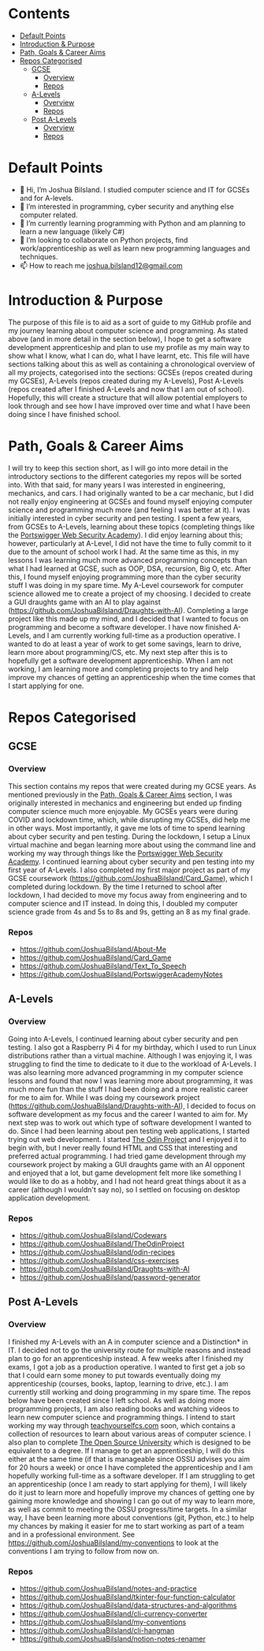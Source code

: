 # Contents <!-- omit from toc -->
- [Default Points](#default-points)
- [Introduction \& Purpose](#introduction--purpose)
- [Path, Goals \& Career Aims](#path-goals--career-aims)
- [Repos Categorised](#repos-categorised)
  - [GCSE](#gcse)
    - [Overview](#overview)
    - [Repos](#repos)
  - [A-Levels](#a-levels)
    - [Overview](#overview-1)
    - [Repos](#repos-1)
  - [Post A-Levels](#post-a-levels)
    - [Overview](#overview-2)
    - [Repos](#repos-2)


# Default Points
- 👋 Hi, I’m Joshua Bilsland. I studied computer science and IT for GCSEs and for A-levels.
- 👀 I’m interested in programming, cyber security and anything else computer related.
- 🌱 I’m currently learning programming with Python and am planning to learn a new language (likely C#)
- 💞️ I’m looking to collaborate on Python projects, find work/apprenticeship as well as learn new programming languages and techniques.
- 📫 How to reach me joshua.bilsland12@gmail.com

# Introduction & Purpose
The purpose of this file is to aid as a sort of guide to my GitHub profile and my journey learning about computer science and programming. As stated above (and in more detail in the section below), I hope to get a software development apprenticeship and plan to use my profile as my main way to show what I know, what I can do, what I have learnt, etc. This file will have sections talking about this as well as containing a chronological overview of all my projects, categorised into the sections: GCSEs (repos created during my GCSEs), A-Levels (repos created during my A-Levels), Post A-Levels (repos created after I finished A-Levels and now that I am out of school). Hopefully, this will create a structure that will allow potential employers to look through and see how I have improved over time and what I have been doing since I have finished school.

# Path, Goals & Career Aims
I will try to keep this section short, as I will go into more detail in the introductory sections to the different categories my repos will be sorted into. With that said, for many years I was interested in engineering, mechanics, and cars. I had originally wanted to be a car mechanic, but I did not really enjoy engineering at GCSEs and found myself enjoying computer science and programming much more (and feeling I was better at it). I was initially interested in cyber security and pen testing. I spent a few years, from GCSEs to A-Levels, learning about these topics (completing things like the [Portswigger Web Security Academy](https://portswigger.net/web-security)). I did enjoy learning about this; however, particularly at A-Level, I did not have the time to fully commit to it due to the amount of school work I had. At the same time as this, in my lessons I was learning much more advanced programming concepts than what I had learned at GCSE, such as OOP, DSA, recursion, Big O, etc. After this, I found myself enjoying programming more than the cyber security stuff I was doing in my spare time. My A-Level coursework for computer science allowed me to create a project of my choosing. I decided to create a GUI draughts game with an AI to play against (https://github.com/JoshuaBilsland/Draughts-with-AI). Completing a large project like this made up my mind, and I decided that I wanted to focus on programming and become a software developer. I have now finished A-Levels, and I am currently working full-time as a production operative. I wanted to do at least a year of work to get some savings, learn to drive, learn more about programming/CS, etc. My next step after this is to hopefully get a software development apprenticeship. When I am not working, I am learning more and completing projects to try and help improve my chances of getting an apprenticeship when the time comes that I start applying for one.

# Repos Categorised
## GCSE
### Overview
This section contains my repos that were created during my GCSE years. As mentioned previously in the [Path, Goals & Career Aims](#path-goals--career-aims) section, I was originally interested in mechanics and engineering but ended up finding computer science much more enjoyable. My GCSEs years were during COVID and lockdown time, which, while disrupting my GCSEs, did help me in other ways. Most importantly, it gave me lots of time to spend learning about cyber security and pen testing. During the lockdown, I setup a Linux virtual machine and began learning more about using the command line and working my way through things like the [Portswigger Web Security Academy](https://portswigger.net/web-security). I continued learning about cyber security and pen testing into my first year of A-Levels. I also completed my first major project as part of my GCSE coursework (https://github.com/JoshuaBilsland/Card_Game), which I completed during lockdown. By the time I returned to school after lockdown, I had decided to move my focus away from engineering and to computer science and IT instead. In doing this, I doubled my computer science grade from 4s and 5s to 8s and 9s, getting an 8 as my final grade.
### Repos
- https://github.com/JoshuaBilsland/About-Me
- https://github.com/JoshuaBilsland/Card_Game
- https://github.com/JoshuaBilsland/Text_To_Speech
- https://github.com/JoshuaBilsland/PortswiggerAcademyNotes

## A-Levels
### Overview
Going into A-Levels, I continued learning about cyber security and pen testing. I also got a Raspberry Pi 4 for my birthday, which I used to run Linux distributions rather than a virtual machine. Although I was enjoying it, I was struggling to find the time to dedicate to it due to the workload of A-Levels. I was also learning more advanced programming in my computer science lessons and found that now I was learning more about programming, it was much more fun than the stuff I had been doing and a more realistic career for me to aim for. While I was doing my coursework project (https://github.com/JoshuaBilsland/Draughts-with-AI), I decided to focus on software development as my focus and the career I wanted to aim for. My next step was to work out which type of software development I wanted to do. Since I had been learning about pen testing web applications, I started trying out web development. I started [The Odin Project](https://www.theodinproject.com/) and I enjoyed it to begin with, but I never really found HTML and CSS that interesting and preferred actual programming. I had tried game development through my coursework project by making a GUI draughts game with an AI opponent and enjoyed that a lot, but game development felt more like something I would like to do as a hobby, and I had not heard great things about it as a career (although I wouldn't say no), so I settled on focusing on desktop application development.
### Repos
- https://github.com/JoshuaBilsland/Codewars
- https://github.com/JoshuaBilsland/TheOdinProject
- https://github.com/JoshuaBilsland/odin-recipes
- https://github.com/JoshuaBilsland/css-exercises
- https://github.com/JoshuaBilsland/Draughts-with-AI
- https://github.com/JoshuaBilsland/password-generator

## Post A-Levels
### Overview
I finished my A-Levels with an A in computer science and a Distinction* in IT. I decided not to go the university route for multiple reasons and instead plan to go for an apprenticeship instead. A few weeks after I finished my exams, I got a job as a production operative. I wanted to first get a job so that I could earn some money to put towards eventually doing my apprenticeship (courses, books, laptop, learning to drive, etc.). I am currently still working and doing programming in my spare time. The repos below have been created since I left school. As well as doing more programming projects, I am also reading books and watching videos to learn new computer science and programming things. I intend to start working my way through [teachyourselfcs.com](https://teachyourselfcs.com/) soon, which contains a collection of resources to learn about various areas of computer science. I also plan to complete [The Open Source University](https://github.com/ossu/computer-science) which is designed to be equivalent to a degree. If I manage to get an apprenticeship, I will do this either at the same time (if that is manageable since OSSU advises you aim for 20 hours a week) or once I have completed the apprenticeship and I am hopefully working full-time as a software developer. If I am struggling to get an apprenticeship (once I am ready to start applying for them), I will likely do it just to learn more and hopefully improve my chances of getting one by gaining more knowledge and showing I can go out of my way to learn more, as well as commit to meeting the OSSU progress/time targets. In a similar way, I have been learning more about conventions (git, Python, etc.) to help my chances by making it easier for me to start working as part of a team and in a professional environment. See https://github.com/JoshuaBilsland/my-conventions to look at the conventions I am trying to follow from now on.
### Repos
- https://github.com/JoshuaBilsland/notes-and-practice
- https://github.com/JoshuaBilsland/tkinter-four-function-calculator
- https://github.com/JoshuaBilsland/data-structures-and-algorithms
- https://github.com/JoshuaBilsland/cli-currency-converter
- https://github.com/JoshuaBilsland/my-conventions
- https://github.com/JoshuaBilsland/cli-hangman
- https://github.com/JoshuaBilsland/notion-notes-renamer
